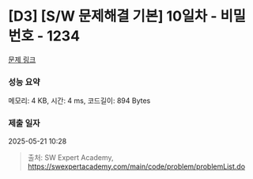 # [D3] [S/W 문제해결 기본] 10일차 - 비밀번호 - 1234 

[문제 링크](https://swexpertacademy.com/main/code/problem/problemDetail.do?contestProbId=AV14_DEKAJcCFAYD) 

### 성능 요약

메모리: 4 KB, 시간: 4 ms, 코드길이: 894 Bytes

### 제출 일자

2025-05-21 10:28



> 출처: SW Expert Academy, https://swexpertacademy.com/main/code/problem/problemList.do